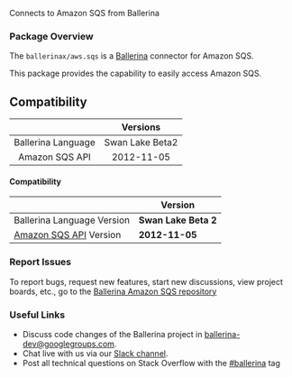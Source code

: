 Connects to Amazon SQS from Ballerina

### Package Overview
The `ballerinax/aws.sqs` is a [Ballerina](https://ballerina.io/) connector for Amazon SQS.

This package provides the capability to easily access Amazon SQS.

## Compatibility
|                             |            Versions      |
|:---------------------------:|:------------------------:|
| Ballerina Language          |     Swan Lake Beta2      |
| Amazon SQS API              |       2012-11-05         |

#### Compatibility
|                                                                                    | Version               |
|------------------------------------------------------------------------------------|-----------------------|
| Ballerina Language Version                                                         | **Swan Lake Beta 2**  |
| [Amazon SQS API](https://docs.aws.amazon.com/AWSSimpleQueueService/latest/SQSDeveloperGuide/welcome.html) Version     | **2012-11-05**              |

### Report Issues

To report bugs, request new features, start new discussions, view project boards, etc., go to the [Ballerina Amazon SQS repository](https://github.com/ballerina-platform/module-ballerinax-aws.sqs)

### Useful Links
- Discuss code changes of the Ballerina project in [ballerina-dev@googlegroups.com](mailto:ballerina-dev@googlegroups.com).
- Chat live with us via our [Slack channel](https://ballerina.io/community/slack/).
- Post all technical questions on Stack Overflow with the [#ballerina](https://stackoverflow.com/questions/tagged/ballerina) tag
